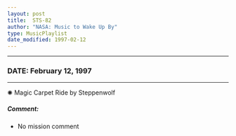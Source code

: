 ```yaml
---
layout: post
title:  STS-82
author: "NASA: Music to Wake Up By"
type: MusicPlaylist
date_modified: 1997-02-12
---
```


----
### DATE: February 12, 1997
----
✺ Magic Carpet Ride by Steppenwolf

##### Comment:
* No mission comment
